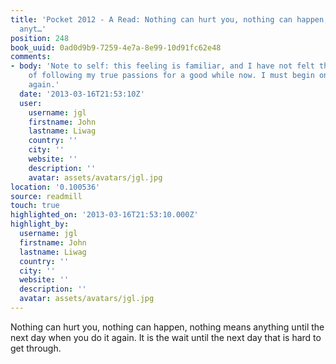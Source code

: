 ```yaml
---
title: 'Pocket 2012 - A Read: Nothing can hurt you, nothing can happen, nothing means
  anyt…'
position: 248
book_uuid: 0ad0d9b9-7259-4e7a-8e99-10d91fc62e48
comments:
- body: 'Note to self: this feeling is familiar, and I have not felt this strength
    of following my true passions for a good while now. I must begin on the path once
    again.'
  date: '2013-03-16T21:53:10Z'
  user:
    username: jgl
    firstname: John
    lastname: Liwag
    country: ''
    city: ''
    website: ''
    description: ''
    avatar: assets/avatars/jgl.jpg
location: '0.100536'
source: readmill
touch: true
highlighted_on: '2013-03-16T21:53:10.000Z'
highlight_by:
  username: jgl
  firstname: John
  lastname: Liwag
  country: ''
  city: ''
  website: ''
  description: ''
  avatar: assets/avatars/jgl.jpg
---
```


Nothing can hurt you, nothing can happen, nothing means anything until the next day when you do it again. It is the wait until the next day that is hard to get through.